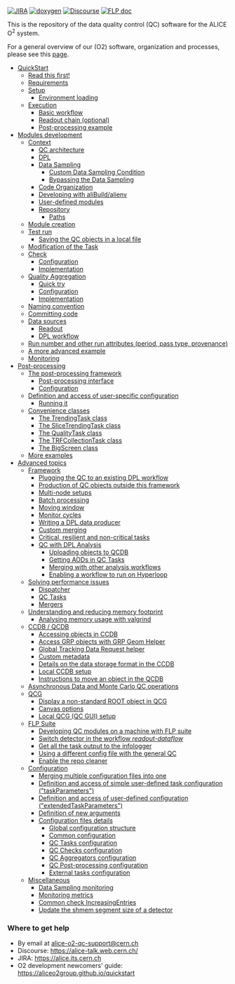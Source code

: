 <!--  \cond EXCLUDE_FOR_DOXYGEN -->
[![JIRA](https://img.shields.io/badge/JIRA-Report%20issue-blue.svg)](https://alice.its.cern.ch/jira/secure/CreateIssue.jspa?pid=11201&issuetype=1)
[![doxygen](https://img.shields.io/badge/doxygen-documentation-blue.svg)](https://aliceo2group.github.io/QualityControl/)
[![Discourse](https://img.shields.io/badge/discourse-Get%20help-blue.svg)](https://alice-talk.web.cern.ch/)
[![FLP doc](https://img.shields.io/badge/FLP-documentation-blue.svg)](https://alice-flp.docs.cern.ch/)

<!--  \endcond  --> 

This is the repository of the data quality control (QC) software for the ALICE O<sup>2</sup> system. 
 
For a general overview of our (O2) software, organization and processes, please see this [page](https://aliceo2group.github.io/).

* [QuickStart](doc/QuickStart.md)
    * [Read this first!](doc/QuickStart.md#read-this-first)
    * [Requirements](doc/QuickStart.md#requirements)
    * [Setup](doc/QuickStart.md#setup)
        * [Environment loading](doc/QuickStart.md#environment-loading)
    * [Execution](doc/QuickStart.md#execution)
        * [Basic workflow](doc/QuickStart.md#basic-workflow)
        * [Readout chain (optional)](doc/QuickStart.md#readout-chain-optional)
        * [Post-processing example](doc/QuickStart.md#post-processing-example)
* [Modules development](doc/ModulesDevelopment.md)
    * [Context](doc/ModulesDevelopment.md#context)
        * [QC architecture](doc/ModulesDevelopment.md#qc-architecture)
        * [DPL](doc/ModulesDevelopment.md#dpl)
        * [Data Sampling](doc/ModulesDevelopment.md#data-sampling)
            * [Custom Data Sampling Condition](doc/ModulesDevelopment.md#custom-data-sampling-condition)
            * [Bypassing the Data Sampling](doc/ModulesDevelopment.md#bypassing-the-data-sampling)
        * [Code Organization](doc/ModulesDevelopment.md#code-organization)
        * [Developing with aliBuild/alienv](doc/ModulesDevelopment.md#developing-with-alibuildalienv)
        * [User-defined modules](doc/ModulesDevelopment.md#user-defined-modules)
        * [Repository](doc/ModulesDevelopment.md#repository)
            * [Paths](doc/ModulesDevelopment.md#paths)
    * [Module creation](doc/ModulesDevelopment.md#module-creation)
    * [Test run](doc/ModulesDevelopment.md#test-run)
        * [Saving the QC objects in a local file](doc/ModulesDevelopment.md#saving-the-qc-objects-in-a-local-file)
    * [Modification of the Task](doc/ModulesDevelopment.md#modification-of-the-task)
    * [Check](doc/ModulesDevelopment.md#check)
        * [Configuration](doc/ModulesDevelopment.md#configuration)
        * [Implementation](doc/ModulesDevelopment.md#implementation)
    * [Quality Aggregation](doc/ModulesDevelopment.md#quality-aggregation)
        * [Quick try](doc/ModulesDevelopment.md#quick-try)
        * [Configuration](doc/ModulesDevelopment.md#configuration-1)
        * [Implementation](doc/ModulesDevelopment.md#implementation-1)
    * [Naming convention](doc/ModulesDevelopment.md#naming-convention)
    * [Committing code](doc/ModulesDevelopment.md#committing-code)
    * [Data sources](doc/ModulesDevelopment.md#data-sources)
        * [Readout](doc/ModulesDevelopment.md#readout)
        * [DPL workflow](doc/ModulesDevelopment.md#dpl-workflow)
    * [Run number and other run attributes (period, pass type, provenance)](doc/ModulesDevelopment.md#run-number-and-other-run-attributes-period-pass-type-provenance)
    * [A more advanced example](doc/ModulesDevelopment.md#a-more-advanced-example)
    * [Monitoring](doc/ModulesDevelopment.md#monitoring)
* [Post-processing](doc/PostProcessing.md)
    * [The post-processing framework](doc/PostProcessing.md#the-post-processing-framework)
        * [Post-processing interface](doc/PostProcessing.md#post-processing-interface)
        * [Configuration](doc/PostProcessing.md#configuration)
    * [Definition and access of user-specific configuration](doc/PostProcessing.md#definition-and-access-of-user-specific-configuration)
        * [Running it](doc/PostProcessing.md#running-it)
    * [Convenience classes](doc/PostProcessing.md#convenience-classes)
        * [The TrendingTask class](doc/PostProcessing.md#the-trendingtask-class)
        * [The SliceTrendingTask class](doc/PostProcessing.md#the-slicetrendingtask-class)
        * [The QualityTask class](doc/PostProcessing.md#the-qualitytask-class)
        * [The TRFCollectionTask class](doc/PostProcessing.md#the-trfcollectiontask-class)
        * [The BigScreen class](doc/PostProcessing.md#the-bigscreen-class)
    * [More examples](doc/PostProcessing.md#more-examples)
* [Advanced topics](doc/Advanced.md)
  * [Framework](doc/Advanced.md#framework)
      * [Plugging the QC to an existing DPL workflow](doc/Advanced.md#plugging-the-qc-to-an-existing-dpl-workflow)
      * [Production of QC objects outside this framework](doc/Advanced.md#production-of-qc-objects-outside-this-framework)
      * [Multi-node setups](doc/Advanced.md#multi-node-setups)
      * [Batch processing](doc/Advanced.md#batch-processing)
      * [Moving window](doc/Advanced.md#moving-window)
      * [Monitor cycles](doc/Advanced.md#monitor-cycles)
      * [Writing a DPL data producer](doc/Advanced.md#writing-a-dpl-data-producer)
      * [Custom merging](doc/Advanced.md#custom-merging)
      * [Critical, resilient and non-critical tasks](doc/Advanced.md#critical-resilient-and-non-critical-tasks)
      * [QC with DPL Analysis](doc/Advanced.md#qc-with-dpl-analysis)
          * [Uploading objects to QCDB](doc/Advanced.md#uploading-objects-to-qcdb)
          * [Getting AODs in QC Tasks](doc/Advanced.md#getting-aods-in-qc-tasks)
          * [Merging with other analysis workflows](doc/Advanced.md#merging-with-other-analysis-workflows)
          * [Enabling a workflow to run on Hyperloop](doc/Advanced.md#enabling-a-workflow-to-run-on-hyperloop)
  * [Solving performance issues](doc/Advanced.md#solving-performance-issues)
      * [Dispatcher](doc/Advanced.md#dispatcher)
      * [QC Tasks](doc/Advanced.md#qc-tasks-1)
      * [Mergers](doc/Advanced.md#mergers)
  * [Understanding and reducing memory footprint](doc/Advanced.md#understanding-and-reducing-memory-footprint)
      * [Analysing memory usage with valgrind](doc/Advanced.md#analysing-memory-usage-with-valgrind)
  * [CCDB / QCDB](doc/Advanced.md#ccdb--qcdb)
      * [Accessing objects in CCDB](doc/Advanced.md#accessing-objects-in-ccdb)
      * [Access GRP objects with GRP Geom Helper](doc/Advanced.md#access-grp-objects-with-grp-geom-helper)
      * [Global Tracking Data Request helper](doc/Advanced.md#global-tracking-data-request-helper)
      * [Custom metadata](doc/Advanced.md#custom-metadata)
      * [Details on the data storage format in the CCDB](doc/Advanced.md#details-on-the-data-storage-format-in-the-ccdb)
      * [Local CCDB setup](doc/Advanced.md#local-ccdb-setup)
      * [Instructions to move an object in the QCDB](doc/Advanced.md#instructions-to-move-an-object-in-the-qcdb)
  * [Asynchronous Data and Monte Carlo QC operations](doc/Advanced.md#asynchronous-data-and-monte-carlo-qc-operations)
  * [QCG](doc/Advanced.md#qcg)
      * [Display a non-standard ROOT object in QCG](doc/Advanced.md#display-a-non-standard-root-object-in-qcg)
      * [Canvas options](doc/Advanced.md#canvas-options)
      * [Local QCG (QC GUI) setup](doc/Advanced.md#local-qcg-qc-gui-setup)
  * [FLP Suite](doc/Advanced.md#flp-suite)
      * [Developing QC modules on a machine with FLP suite](doc/Advanced.md#developing-qc-modules-on-a-machine-with-flp-suite)
      * [Switch detector in the workflow <em>readout-dataflow</em>](doc/Advanced.md#switch-detector-in-the-workflow-readout-dataflow)
      * [Get all the task output to the infologger](doc/Advanced.md#get-all-the-task-output-to-the-infologger)
      * [Using a different config file with the general QC](doc/Advanced.md#using-a-different-config-file-with-the-general-qc)
      * [Enable the repo cleaner](doc/Advanced.md#enable-the-repo-cleaner)
  * [Configuration](doc/Advanced.md#configuration-1)
      * [Merging multiple configuration files into one](doc/Advanced.md#merging-multiple-configuration-files-into-one)
      * [Definition and access of simple user-defined task configuration ("taskParameters")](doc/Advanced.md#definition-and-access-of-simple-user-defined-task-configuration-taskparameters)
      * [Definition and access of user-defined configuration ("extendedTaskParameters")](doc/Advanced.md#definition-and-access-of-user-defined-configuration-extendedtaskparameters)
      * [Definition of new arguments](doc/Advanced.md#definition-of-new-arguments)
      * [Configuration files details](doc/Advanced.md#configuration-files-details)
          * [Global configuration structure](doc/Advanced.md#global-configuration-structure)
          * [Common configuration](doc/Advanced.md#common-configuration)
          * [QC Tasks configuration](doc/Advanced.md#qc-tasks-configuration)
          * [QC Checks configuration](doc/Advanced.md#qc-checks-configuration)
          * [QC Aggregators configuration](doc/Advanced.md#qc-aggregators-configuration)
          * [QC Post-processing configuration](doc/Advanced.md#qc-post-processing-configuration)
          * [External tasks configuration](doc/Advanced.md#external-tasks-configuration)
  * [Miscellaneous](doc/Advanced.md#miscellaneous)
      * [Data Sampling monitoring](doc/Advanced.md#data-sampling-monitoring)
      * [Monitoring metrics](doc/Advanced.md#monitoring-metrics)
      * [Common check IncreasingEntries](doc/Advanced.md#common-check-increasingentries)
      * [Update the shmem segment size of a detector](doc/Advanced.md#update-the-shmem-segment-size-of-a-detector)

### Where to get help

* By email at [alice-o2-qc-support@cern.ch](mailto:alice-o2-qc-support@cern.ch) 
* Discourse: https://alice-talk.web.cern.ch/
* JIRA: https://alice.its.cern.ch
* O2 development newcomers' guide: https://aliceo2group.github.io/quickstart
